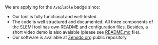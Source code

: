 We are applying for the `Available` badge since:

- Our tool is fully functional and well-tested.
- The code is well structured and documented. All three components of the SLEMI tool has own README and configuration files. Besides, a short video demo is also avaiable (please see [README.md](README.md) file).
- Our software is available at [Zenodo.org](https://zenodo.org/record/3627640) public repository.